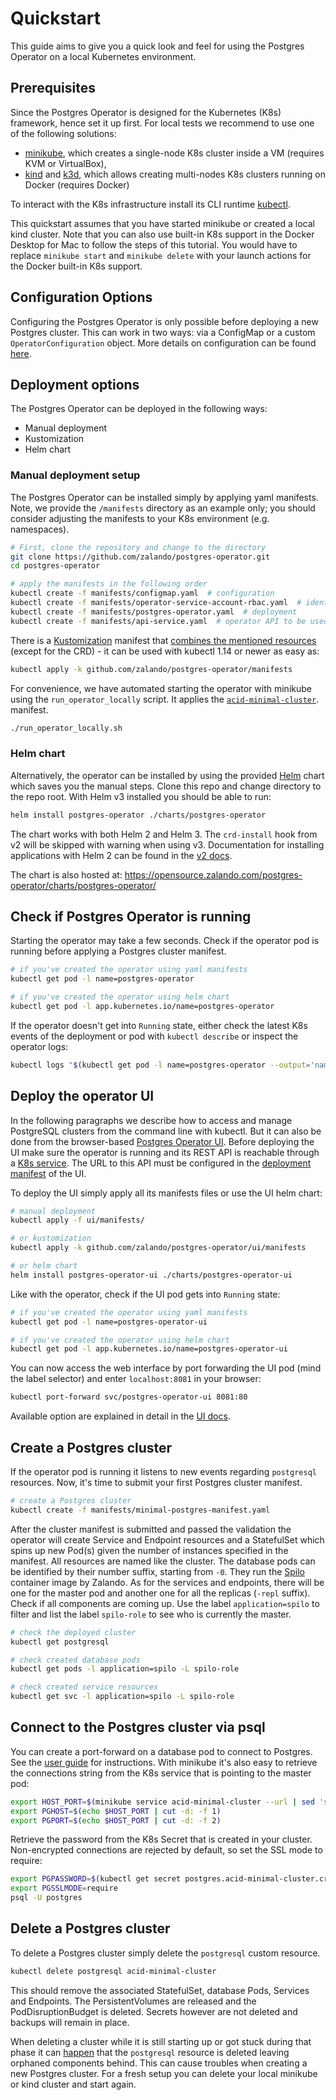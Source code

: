 <h1>Quickstart</h1>

This guide aims to give you a quick look and feel for using the Postgres
Operator on a local Kubernetes environment.

## Prerequisites

Since the Postgres Operator is designed for the Kubernetes (K8s) framework,
hence set it up first. For local tests we recommend to use one of the following
solutions:

* [minikube](https://github.com/kubernetes/minikube/releases), which creates a
  single-node K8s cluster inside a VM (requires KVM or VirtualBox),
* [kind](https://kind.sigs.k8s.io/) and [k3d](https://k3d.io), which allows creating multi-nodes K8s
  clusters running on Docker (requires Docker)

To interact with the K8s infrastructure install its CLI runtime [kubectl](https://kubernetes.io/docs/tasks/tools/install-kubectl/#install-kubectl-binary-via-curl).

This quickstart assumes that you have started minikube or created a local kind
cluster. Note that you can also use built-in K8s support in the Docker Desktop
for Mac to follow the steps of this tutorial. You would have to replace
`minikube start` and `minikube delete` with your launch actions for the Docker
built-in K8s support.

## Configuration Options

Configuring the Postgres Operator is only possible before deploying a new
Postgres cluster. This can work in two ways: via a ConfigMap or a custom
`OperatorConfiguration` object. More details on configuration can be found
[here](reference/operator_parameters.md).

## Deployment options

The Postgres Operator can be deployed in the following ways:

* Manual deployment
* Kustomization
* Helm chart

### Manual deployment setup

The Postgres Operator can be installed simply by applying yaml manifests. Note,
we provide the `/manifests` directory as an example only; you should consider
adjusting the manifests to your K8s environment (e.g. namespaces).

```bash
# First, clone the repository and change to the directory
git clone https://github.com/zalando/postgres-operator.git
cd postgres-operator

# apply the manifests in the following order
kubectl create -f manifests/configmap.yaml  # configuration
kubectl create -f manifests/operator-service-account-rbac.yaml  # identity and permissions
kubectl create -f manifests/postgres-operator.yaml  # deployment
kubectl create -f manifests/api-service.yaml  # operator API to be used by UI
```

There is a [Kustomization](https://github.com/kubernetes-sigs/kustomize)
manifest that [combines the mentioned resources](https://github.com/zalando/postgres-operator/blob/master/manifests/kustomization.yaml)
(except for the CRD) - it can be used with kubectl 1.14 or newer as easy as:

```bash
kubectl apply -k github.com/zalando/postgres-operator/manifests
```

For convenience, we have automated starting the operator with minikube using the
`run_operator_locally` script. It applies the [`acid-minimal-cluster`](https://github.com/zalando/postgres-operator/blob/master/manifests/minimal-postgres-manifest.yaml).
manifest.

```bash
./run_operator_locally.sh
```

### Helm chart

Alternatively, the operator can be installed by using the provided [Helm](https://helm.sh/)
chart which saves you the manual steps. Clone this repo and change directory to
the repo root. With Helm v3 installed you should be able to run:

```bash
helm install postgres-operator ./charts/postgres-operator
```

The chart works with both Helm 2 and Helm 3. The `crd-install` hook from v2 will
be skipped with warning when using v3. Documentation for installing applications
with Helm 2 can be found in the [v2 docs](https://v2.helm.sh/docs/).

The chart is also hosted at: https://opensource.zalando.com/postgres-operator/charts/postgres-operator/

## Check if Postgres Operator is running

Starting the operator may take a few seconds. Check if the operator pod is
running before applying a Postgres cluster manifest.

```bash
# if you've created the operator using yaml manifests
kubectl get pod -l name=postgres-operator

# if you've created the operator using helm chart
kubectl get pod -l app.kubernetes.io/name=postgres-operator
```

If the operator doesn't get into `Running` state, either check the latest K8s
events of the deployment or pod with `kubectl describe` or inspect the operator
logs:

```bash
kubectl logs "$(kubectl get pod -l name=postgres-operator --output='name')"
```

## Deploy the operator UI

In the following paragraphs we describe how to access and manage PostgreSQL
clusters from the command line with kubectl. But it can also be done from the
browser-based [Postgres Operator UI](operator-ui.md). Before deploying the UI
make sure the operator is running and its REST API is reachable through a
[K8s service](https://github.com/zalando/postgres-operator/blob/master/manifests/api-service.yaml). The URL to this API must be
configured in the [deployment manifest](https://github.com/zalando/postgres-operator/blob/master/ui/manifests/deployment.yaml#L43)
of the UI.

To deploy the UI simply apply all its manifests files or use the UI helm chart:

```bash
# manual deployment
kubectl apply -f ui/manifests/

# or kustomization
kubectl apply -k github.com/zalando/postgres-operator/ui/manifests

# or helm chart
helm install postgres-operator-ui ./charts/postgres-operator-ui
```

Like with the operator, check if the UI pod gets into `Running` state:

```bash
# if you've created the operator using yaml manifests
kubectl get pod -l name=postgres-operator-ui

# if you've created the operator using helm chart
kubectl get pod -l app.kubernetes.io/name=postgres-operator-ui
```

You can now access the web interface by port forwarding the UI pod (mind the
label selector) and enter `localhost:8081` in your browser:

```bash
kubectl port-forward svc/postgres-operator-ui 8081:80
```

Available option are explained in detail in the [UI docs](operator-ui.md).

## Create a Postgres cluster

If the operator pod is running it listens to new events regarding `postgresql`
resources. Now, it's time to submit your first Postgres cluster manifest.

```bash
# create a Postgres cluster
kubectl create -f manifests/minimal-postgres-manifest.yaml
```

After the cluster manifest is submitted and passed the validation the operator
will create Service and Endpoint resources and a StatefulSet which spins up new
Pod(s) given the number of instances specified in the manifest. All resources
are named like the cluster. The database pods can be identified by their number
suffix, starting from `-0`. They run the [Spilo](https://github.com/zalando/spilo)
container image by Zalando. As for the services and endpoints, there will be one
for the master pod and another one for all the replicas (`-repl` suffix). Check
if all components are coming up. Use the label `application=spilo` to filter and
list the label `spilo-role` to see who is currently the master.

```bash
# check the deployed cluster
kubectl get postgresql

# check created database pods
kubectl get pods -l application=spilo -L spilo-role

# check created service resources
kubectl get svc -l application=spilo -L spilo-role
```

## Connect to the Postgres cluster via psql

You can create a port-forward on a database pod to connect to Postgres. See the
[user guide](user.md#connect-to-postgresql) for instructions. With minikube it's
also easy to retrieve the connections string from the K8s service that is
pointing to the master pod:

```bash
export HOST_PORT=$(minikube service acid-minimal-cluster --url | sed 's,.*/,,')
export PGHOST=$(echo $HOST_PORT | cut -d: -f 1)
export PGPORT=$(echo $HOST_PORT | cut -d: -f 2)
```

Retrieve the password from the K8s Secret that is created in your cluster.
Non-encrypted connections are rejected by default, so set the SSL mode to
require:

```bash
export PGPASSWORD=$(kubectl get secret postgres.acid-minimal-cluster.credentials -o 'jsonpath={.data.password}' | base64 -d)
export PGSSLMODE=require
psql -U postgres
```

## Delete a Postgres cluster

To delete a Postgres cluster simply delete the `postgresql` custom resource.

```bash
kubectl delete postgresql acid-minimal-cluster
```

This should remove the associated StatefulSet, database Pods, Services and
Endpoints. The PersistentVolumes are released and the PodDisruptionBudget is
deleted. Secrets however are not deleted and backups will remain in place.

When deleting a cluster while it is still starting up or got stuck during that
phase it can [happen](https://github.com/zalando/postgres-operator/issues/551)
that the `postgresql` resource is deleted leaving orphaned components behind.
This can cause troubles when creating a new Postgres cluster. For a fresh setup
you can delete your local minikube or kind cluster and start again.
